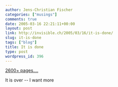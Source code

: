 ```yaml
---
author: Jens-Christian Fischer
categories: ["musings"]
comments: true
date: 2005-03-16 22:21:11+00:00
layout: post
link: http://invisible.ch/2005/03/16/it-is-done/
slug: it-is-done
tags: ["blog"]
title: It is done
type: post
wordpress_id: 396
---
```


[2600+ pages....][1]

It is over -- I want more

[1]: http://www.43things.com/things/view/169
